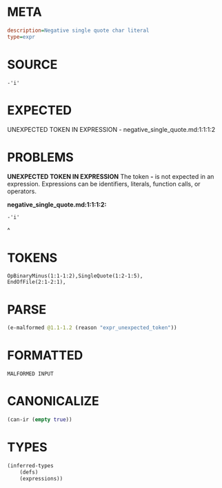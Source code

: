 # META
~~~ini
description=Negative single quote char literal
type=expr
~~~
# SOURCE
~~~roc
-'i'
~~~
# EXPECTED
UNEXPECTED TOKEN IN EXPRESSION - negative_single_quote.md:1:1:1:2
# PROBLEMS
**UNEXPECTED TOKEN IN EXPRESSION**
The token **-** is not expected in an expression.
Expressions can be identifiers, literals, function calls, or operators.

**negative_single_quote.md:1:1:1:2:**
```roc
-'i'
```
^


# TOKENS
~~~zig
OpBinaryMinus(1:1-1:2),SingleQuote(1:2-1:5),
EndOfFile(2:1-2:1),
~~~
# PARSE
~~~clojure
(e-malformed @1.1-1.2 (reason "expr_unexpected_token"))
~~~
# FORMATTED
~~~roc
MALFORMED INPUT
~~~
# CANONICALIZE
~~~clojure
(can-ir (empty true))
~~~
# TYPES
~~~clojure
(inferred-types
	(defs)
	(expressions))
~~~
